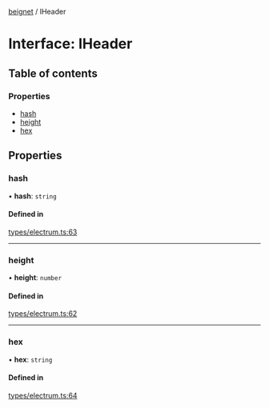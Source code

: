 [beignet](../README.md) / IHeader

# Interface: IHeader

## Table of contents

### Properties

- [hash](IHeader.md#hash)
- [height](IHeader.md#height)
- [hex](IHeader.md#hex)

## Properties

### hash

• **hash**: `string`

#### Defined in

[types/electrum.ts:63](https://github.com/synonymdev/beignet/blob/e4162f7/src/types/electrum.ts#L63)

___

### height

• **height**: `number`

#### Defined in

[types/electrum.ts:62](https://github.com/synonymdev/beignet/blob/e4162f7/src/types/electrum.ts#L62)

___

### hex

• **hex**: `string`

#### Defined in

[types/electrum.ts:64](https://github.com/synonymdev/beignet/blob/e4162f7/src/types/electrum.ts#L64)
